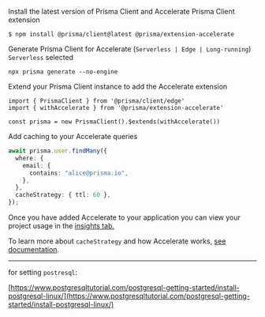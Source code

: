 Install the latest version of Prisma Client and Accelerate Prisma Client extension

```shell
$ npm install @prisma/client@latest @prisma/extension-accelerate
```

Generate Prisma Client for Accelerate (`Serverless | Edge | Long-running`)
`Serverless` selected

```shell
npx prisma generate --no-engine
```

Extend your Prisma Client instance to add the Accelerate extension

```shell
import { PrismaClient } from '@prisma/client/edge'
import { withAccelerate } from '@prisma/extension-accelerate'

const prisma = new PrismaClient().$extends(withAccelerate())

```


Add caching to your Accelerate queries

```ts
await prisma.user.findMany({ 
  where: { 
    email: { 
      contains: "alice@prisma.io",
    },
  },
  cacheStrategy: { ttl: 60 },
});
```

Once you have added Accelerate to your application you can view your project usage in the [insights tab.](https://console.prisma.io/clyijemoe0bpnwm3j8cplo502/clyijgxpn0bprwm3jvzj84fop/clyijgxpo0bpswm3jevopnibl/accelerate/insights)

To learn more about `cacheStrategy` and how Accelerate works, [see documentation](https://www.prisma.io/docs/data-platform/accelerate/concepts).

---


for setting `postresql`:

[https://www.postgresqltutorial.com/postgresql-getting-started/install-postgresql-linux/](https://www.postgresqltutorial.com/postgresql-getting-started/install-postgresql-linux/)
